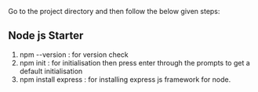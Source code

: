 Go to the project directory and then follow the below given steps:

## Node js Starter

1. npm --version : for version check
2. npm init : for initialisation then press enter through the prompts to get a default initialisation
3. npm install express : for installing express js framework for node.

